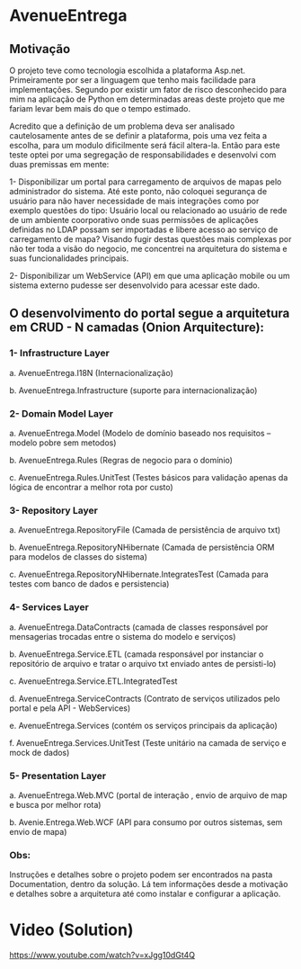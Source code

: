 # AvenueEntrega

## Motivação
O projeto teve como tecnologia escolhida a plataforma Asp.net. 
Primeiramente por ser a linguagem que tenho mais facilidade para implementações.
Segundo por existir um fator de risco desconhecido para mim na aplicação de Python em determinadas areas deste projeto que me fariam levar bem mais do que o tempo estimado.

Acredito que a definição de um problema deva ser analisado cautelosamente antes de se definir a plataforma, pois uma vez feita a escolha, para um modulo dificilmente será fácil altera-la.
Então para este teste optei por uma segregação de responsabilidades e desenvolvi com duas premissas em mente:

1-	Disponibilizar um portal para carregamento de arquivos de mapas pelo administrador do sistema. Até este ponto, não coloquei segurança de usuário para não haver necessidade de mais integrações como por exemplo questões do tipo:
Usuário local ou relacionado ao usuário de rede de um ambiente coorporativo onde suas permissões de aplicações definidas no LDAP possam ser importadas e libere acesso ao serviço de carregamento de mapa?
Visando fugir destas questões mais complexas por não ter toda a visão do negocio, me concentrei na arquitetura do sistema e suas funcionalidades principais.

2-	Disponibilizar um WebService (API) em que uma aplicação mobile ou um sistema externo pudesse ser desenvolvido para acessar este dado.

## O desenvolvimento do portal segue a arquitetura em CRUD - N camadas (Onion Arquitecture):

### 1-	Infrastructure Layer
a.	AvenueEntrega.I18N (Internacionalização)

b.	AvenueEntrega.Infrastructure (suporte para internacionalização)

### 2-	Domain Model Layer
a.	AvenueEntrega.Model (Modelo de domínio baseado nos requisitos – modelo pobre sem metodos)

b.	AvenueEntrega.Rules (Regras de negocio para o domínio)

c.	AvenueEntrega.Rules.UnitTest (Testes básicos para validação apenas da lógica de encontrar a melhor rota por custo)

### 3-	Repository Layer
a.	AvenueEntrega.RepositoryFile (Camada de persistência de arquivo txt)

b.	AvenueEntrega.RepositoryNHibernate (Camada de persistência ORM para modelos de classes do sistema)

c.	AvenueEntrega.RepositoryNHibernate.IntegratesTest (Camada para testes com banco de dados e persistencia)

### 4-	Services Layer
a.	AvenueEntrega.DataContracts (camada de classes responsável por mensagerias trocadas entre o sistema do modelo e serviços)

b.	AvenueEntrega.Service.ETL (camada responsável por instanciar o repositório de arquivo e tratar o arquivo txt enviado antes de persisti-lo)

c.	AvenueEntrega.Service.ETL.IntegratedTest

d.	AvenueEntrega.ServiceContracts (Contrato de serviços utilizados pelo portal e pela API - WebServices)

e.	AvenueEntrega.Services (contém os serviços principais da aplicação)

f.	AvenueEntrega.Services.UnitTest (Teste unitário na camada de serviço e mock de dados)

### 5-	Presentation Layer
a.	AvenueEntrega.Web.MVC (portal de interação , envio de arquivo de map e busca por melhor rota)

b.	Avenie.Entrega.Web.WCF (API para consumo por outros sistemas, sem envio de mapa)


### Obs: 
Instruções e detalhes sobre o projeto podem ser encontrados na pasta Documentation, dentro da solução.
Lá tem informações desde a motivação e detalhes sobre a arquitetura até como instalar e configurar a aplicação.



# Video (Solution)

https://www.youtube.com/watch?v=xJgg10dGt4Q
